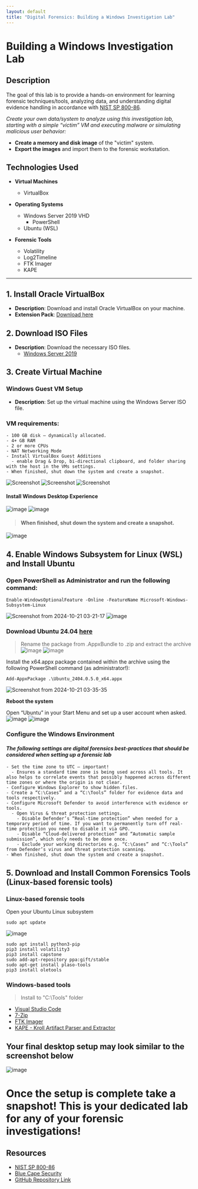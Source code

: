 ```yaml
---
layout: default
title: "Digital Forensics: Building a Windows Investigation Lab"
---
```


# Building a Windows Investigation Lab

## Description
The goal of this lab is to provide a hands-on environment for learning forensic techniques/tools, analyzing data, and understanding digital evidence handling in accordance with [NIST SP 800-86](https://nvlpubs.nist.gov/nistpubs/legacy/sp/nistspecialpublication800-86.pdf).

_Create your own data/system to analyze using this investigation lab, starting with a simple “victim” VM and executing malware or simulating malicious user behavior:_
  - **Create a memory and disk image** of the "victim" system.
  - **Export the images** and import them to the forensic workstation.

## Technologies Used
- **Virtual Machines**
  - VirtualBox

- **Operating Systems**
  - Windows Server 2019 VHD
    - PowerShell
  - Ubuntu (WSL)
 
- **Forensic Tools**
  - Volatility
  - Log2Timeline
  - FTK Imager
  - KAPE

 * * *
## 1. Install Oracle VirtualBox
- **Description**: Download and install Oracle VirtualBox on your machine.
- **Extension Pack**: [Download here](https://www.virtualbox.org/)

## 2. Download ISO Files
- **Description**: Download the necessary ISO files.
  - [Windows Server 2019](https://www.microsoft.com/en-us/evalcenter/evaluate-windows-server-2019)

## 3. Create Virtual Machine

### Windows Guest VM Setup
- **Description**: Set up the virtual machine using the Windows Server ISO file.

### VM requirements:
    - 100 GB disk – dynamically allocated.
    - 4+ GB RAM
    - 2 or more CPUs
    - NAT Networking Mode
    - Install VirtualBox Guest Additions
      - enable Drag & Drop, bi-directional clipboard, and folder sharing with the host in the VMs settings.
    - When finished, shut down the system and create a snapshot.
![Screenshot](https://github.com/melv618/melv618.github.io/blob/main/blogposts/images/windowsforensicslab/Screenshot%20from%202024-10-21%2002-54-06.png?raw=true)
![Screenshot](https://github.com/melv618/melv618.github.io/blob/main/blogposts/images/windowsforensicslab/Screenshot%20from%202024-10-21%2002-54-13.png?raw=true)
![Screenshot](https://github.com/melv618/melv618.github.io/blob/main/blogposts/images/windowsforensicslab/Screenshot%20from%202024-10-21%2002-54-58.png?raw=true)
  #### Install Windows Desktop Experience
  ![image](https://github.com/user-attachments/assets/862ff522-6c76-448e-b6b8-2e415740dd61)
  ![image](https://github.com/user-attachments/assets/a918d5a1-95e2-4e86-a5ac-6fc8b9f9e6d7)

  > #### When finished, shut down the system and create a snapshot.
  ![image](https://github.com/user-attachments/assets/40f7340f-e534-4e78-a7be-e057d1bfc897)

## 4. Enable Windows Subsystem for Linux (WSL) and Install Ubuntu

### Open PowerShell as Administrator and run the following command:
```
Enable-WindowsOptionalFeature -Online -FeatureName Microsoft-Windows-Subsystem-Linux
```
![Screenshot from 2024-10-21 03-21-17](https://github.com/user-attachments/assets/a50aeb40-04a9-4a1e-842a-ef87e92fa12a)
![image](https://github.com/user-attachments/assets/85ec60b5-cffc-4d70-809b-f938bdad2218)

### Download Ubuntu 24.04 [here](https://wslstorestorage.blob.core.windows.net/wslblob/Ubuntu2404-240425.AppxBundle)
  > Rename the package from .AppxBundle to .zip and extract the archive
  ![image](https://github.com/user-attachments/assets/6969678d-0e40-42c6-a61c-2114fbc7a58e) 
  ![image](https://github.com/user-attachments/assets/230af256-097b-453d-8dd2-dc010c4eb12b)

  Install the x64.appx package contained within the archive using the following PowerShell command (as administrator!):
  ```
  Add-AppxPackage .\Ubuntu_2404.0.5.0_x64.appx
  ```
 ![Screenshot from 2024-10-21 03-35-35](https://github.com/user-attachments/assets/e2b77f4f-89ee-4d82-8d03-347f9790208f)

  **Reboot the system**
  
  Open “Ubuntu” in your Start Menu and set up a user account when asked.
  ![image](https://github.com/user-attachments/assets/95c079a1-3873-4272-9710-4ea7b4c90ee1)
  ![image](https://github.com/user-attachments/assets/6ca44890-1ebc-403c-ae6f-ca1d0946a18a)

### Configure the Windows Environment
#### *The following settings are digital forensics best-practices that should be considered when setting up a forensic lab*
    - Set the time zone to UTC – important! 
      - Ensures a standard time zone is being used across all tools. It also helps to correlate events that possibly happened across different time zones or where the origin is not clear. 
    - Configure Windows Explorer to show hidden files.
    - Create a “C:\Cases” and a “C:\Tools” folder for evidence data and tools respectively.
    - Configure Microsoft Defender to avoid interference with evidence or tools. 
      - Open Virus & threat protection settings.
        - Disable Defender’s “Real-time protection” when needed for a temporary period of time. If you want to permanently turn off real-time protection you need to disable it via GPO.
        - Disable “Cloud-delivered protection” and “Automatic sample submission”, which only needs to be done once.
        - Exclude your working directories e.g. “C:\Cases” and “C:\Tools” from Defender’s virus and threat protection scanning.
    - When finished, shut down the system and create a snapshot.

## 5. Download and Install Common Forensics Tools (Linux-based forensic tools)

### Linux-based forensic tools
  Open your Ubuntu Linux subsystem
```
sudo apt update
```
  ![image](https://github.com/user-attachments/assets/8c8f5623-d44a-4bff-bb85-50120cf6ae36)
```
sudo apt install python3-pip
pip3 install volatility3
pip3 install capstone
sudo add-apt-repository ppa:gift/stable
sudo apt-get install plaso-tools
pip3 install oletools
```
### Windows-based tools
> Install to "C:\Tools" folder
- [Visual Studio Code](https://code.visualstudio.com/download)
- [7-Zip](https://www.7-zip.org/download.html)
- [FTK Imager](https://accessdata.com/product-download/ftk-imager-version-4-5)
- [KAPE - Kroll Artifact Parser and Extractor](https://www.kroll.com/en/services/cyber-risk/incident-response-litigation-support/kroll-artifact-parser-extractor-kape)

## Your final desktop setup may look similar to the screenshot below
![image](https://github.com/user-attachments/assets/e363e1a1-77b7-490a-a4f5-672c5523a522)


# Once the setup is complete take a snapshot! This is your dedicated lab for any of your forensic investigations!

## Resources
  - [NIST SP 800-86](https://nvlpubs.nist.gov/nistpubs/legacy/sp/nistspecialpublication800-86.pdf)
  - [Blue Cape Security](https://bluecapesecurity.com/)
  - [GitHub Repository Link](https://github.com/melv618/melv618.github.io/blob/main/blogposts/WindowsForensicsLab.md)
